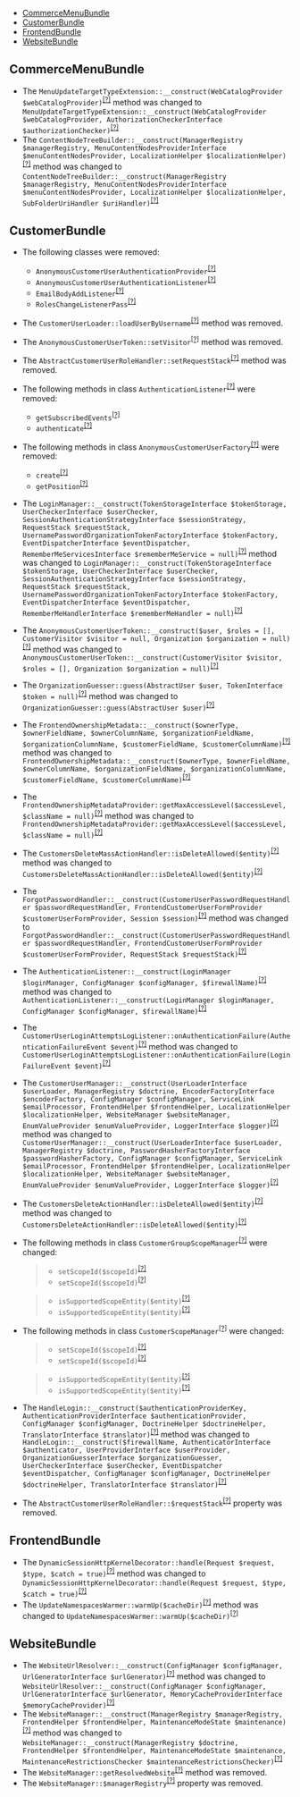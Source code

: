 - [CommerceMenuBundle](#commercemenubundle)
- [CustomerBundle](#customerbundle)
- [FrontendBundle](#frontendbundle)
- [WebsiteBundle](#websitebundle)

CommerceMenuBundle
------------------
* The `MenuUpdateTargetTypeExtension::__construct(WebCatalogProvider $webCatalogProvider)`<sup>[[?]](https://github.com/oroinc/customer-portal/tree/5.1.0/src/Oro/Bundle/CommerceMenuBundle/Form/Extension/MenuUpdateTargetTypeExtension.php#L35 "Oro\Bundle\CommerceMenuBundle\Form\Extension\MenuUpdateTargetTypeExtension")</sup> method was changed to `MenuUpdateTargetTypeExtension::__construct(WebCatalogProvider $webCatalogProvider, AuthorizationCheckerInterface $authorizationChecker)`<sup>[[?]](https://github.com/oroinc/customer-portal/tree/6.0.0-beta/src/Oro/Bundle/CommerceMenuBundle/Form/Extension/MenuUpdateTargetTypeExtension.php#L39 "Oro\Bundle\CommerceMenuBundle\Form\Extension\MenuUpdateTargetTypeExtension")</sup>
* The `ContentNodeTreeBuilder::__construct(ManagerRegistry $managerRegistry, MenuContentNodesProviderInterface $menuContentNodesProvider, LocalizationHelper $localizationHelper)`<sup>[[?]](https://github.com/oroinc/customer-portal/tree/5.1.0/src/Oro/Bundle/CommerceMenuBundle/Builder/ContentNodeTreeBuilder.php#L42 "Oro\Bundle\CommerceMenuBundle\Builder\ContentNodeTreeBuilder")</sup> method was changed to `ContentNodeTreeBuilder::__construct(ManagerRegistry $managerRegistry, MenuContentNodesProviderInterface $menuContentNodesProvider, LocalizationHelper $localizationHelper, SubFolderUriHandler $uriHandler)`<sup>[[?]](https://github.com/oroinc/customer-portal/tree/6.0.0-beta/src/Oro/Bundle/CommerceMenuBundle/Builder/ContentNodeTreeBuilder.php#L38 "Oro\Bundle\CommerceMenuBundle\Builder\ContentNodeTreeBuilder")</sup>

CustomerBundle
--------------
* The following classes were removed:
   - `AnonymousCustomerUserAuthenticationProvider`<sup>[[?]](https://github.com/oroinc/customer-portal/tree/5.1.0/src/Oro/Bundle/CustomerBundle/Security/AnonymousCustomerUserAuthenticationProvider.php#L16 "Oro\Bundle\CustomerBundle\Security\AnonymousCustomerUserAuthenticationProvider")</sup>
   - `AnonymousCustomerUserAuthenticationListener`<sup>[[?]](https://github.com/oroinc/customer-portal/tree/5.1.0/src/Oro/Bundle/CustomerBundle/Security/Firewall/AnonymousCustomerUserAuthenticationListener.php#L20 "Oro\Bundle\CustomerBundle\Security\Firewall\AnonymousCustomerUserAuthenticationListener")</sup>
   - `EmailBodyAddListener`<sup>[[?]](https://github.com/oroinc/customer-portal/tree/5.1.0/src/Oro/Bundle/CustomerBundle/EventListener/EmailBodyAddListener.php#L14 "Oro\Bundle\CustomerBundle\EventListener\EmailBodyAddListener")</sup>
   - `RolesChangeListenerPass`<sup>[[?]](https://github.com/oroinc/customer-portal/tree/5.1.0/src/Oro/Bundle/CustomerBundle/DependencyInjection/Compiler/RolesChangeListenerPass.php#L12 "Oro\Bundle\CustomerBundle\DependencyInjection\Compiler\RolesChangeListenerPass")</sup>
* The `CustomerUserLoader::loadUserByUsername`<sup>[[?]](https://github.com/oroinc/customer-portal/tree/5.1.0/src/Oro/Bundle/CustomerBundle/Security/CustomerUserLoader.php#L62 "Oro\Bundle\CustomerBundle\Security\CustomerUserLoader::loadUserByUsername")</sup> method was removed.
* The `AnonymousCustomerUserToken::setVisitor`<sup>[[?]](https://github.com/oroinc/customer-portal/tree/5.1.0/src/Oro/Bundle/CustomerBundle/Security/Token/AnonymousCustomerUserToken.php#L57 "Oro\Bundle\CustomerBundle\Security\Token\AnonymousCustomerUserToken::setVisitor")</sup> method was removed.
* The `AbstractCustomerUserRoleHandler::setRequestStack`<sup>[[?]](https://github.com/oroinc/customer-portal/tree/5.1.0/src/Oro/Bundle/CustomerBundle/Form/Handler/AbstractCustomerUserRoleHandler.php#L49 "Oro\Bundle\CustomerBundle\Form\Handler\AbstractCustomerUserRoleHandler::setRequestStack")</sup> method was removed.
* The following methods in class `AuthenticationListener`<sup>[[?]](https://github.com/oroinc/customer-portal/tree/5.1.0/src/Oro/Bundle/CustomerBundle/EventListener/AuthenticationListener.php#L45 "Oro\Bundle\CustomerBundle\EventListener\AuthenticationListener")</sup> were removed:
   - `getSubscribedEvents`<sup>[[?]](https://github.com/oroinc/customer-portal/tree/5.1.0/src/Oro/Bundle/CustomerBundle/EventListener/AuthenticationListener.php#L45 "Oro\Bundle\CustomerBundle\EventListener\AuthenticationListener::getSubscribedEvents")</sup>
   - `authenticate`<sup>[[?]](https://github.com/oroinc/customer-portal/tree/5.1.0/src/Oro/Bundle/CustomerBundle/EventListener/AuthenticationListener.php#L53 "Oro\Bundle\CustomerBundle\EventListener\AuthenticationListener::authenticate")</sup>
* The following methods in class `AnonymousCustomerUserFactory`<sup>[[?]](https://github.com/oroinc/customer-portal/tree/5.1.0/src/Oro/Bundle/CustomerBundle/DependencyInjection/Security/AnonymousCustomerUserFactory.php#L18 "Oro\Bundle\CustomerBundle\DependencyInjection\Security\AnonymousCustomerUserFactory")</sup> were removed:
   - `create`<sup>[[?]](https://github.com/oroinc/customer-portal/tree/5.1.0/src/Oro/Bundle/CustomerBundle/DependencyInjection/Security/AnonymousCustomerUserFactory.php#L18 "Oro\Bundle\CustomerBundle\DependencyInjection\Security\AnonymousCustomerUserFactory::create")</sup>
   - `getPosition`<sup>[[?]](https://github.com/oroinc/customer-portal/tree/5.1.0/src/Oro/Bundle/CustomerBundle/DependencyInjection/Security/AnonymousCustomerUserFactory.php#L44 "Oro\Bundle\CustomerBundle\DependencyInjection\Security\AnonymousCustomerUserFactory::getPosition")</sup>
* The `LoginManager::__construct(TokenStorageInterface $tokenStorage, UserCheckerInterface $userChecker, SessionAuthenticationStrategyInterface $sessionStrategy, RequestStack $requestStack, UsernamePasswordOrganizationTokenFactoryInterface $tokenFactory, EventDispatcherInterface $eventDispatcher, RememberMeServicesInterface $rememberMeService = null)`<sup>[[?]](https://github.com/oroinc/customer-portal/tree/5.1.0/src/Oro/Bundle/CustomerBundle/Security/LoginManager.php#L62 "Oro\Bundle\CustomerBundle\Security\LoginManager")</sup> method was changed to `LoginManager::__construct(TokenStorageInterface $tokenStorage, UserCheckerInterface $userChecker, SessionAuthenticationStrategyInterface $sessionStrategy, RequestStack $requestStack, UsernamePasswordOrganizationTokenFactoryInterface $tokenFactory, EventDispatcherInterface $eventDispatcher, RememberMeHandlerInterface $rememberMeHandler = null)`<sup>[[?]](https://github.com/oroinc/customer-portal/tree/6.0.0-beta/src/Oro/Bundle/CustomerBundle/Security/LoginManager.php#L62 "Oro\Bundle\CustomerBundle\Security\LoginManager")</sup>
* The `AnonymousCustomerUserToken::__construct($user, $roles = [], CustomerVisitor $visitor = null, Organization $organization = null)`<sup>[[?]](https://github.com/oroinc/customer-portal/tree/5.1.0/src/Oro/Bundle/CustomerBundle/Security/Token/AnonymousCustomerUserToken.php#L34 "Oro\Bundle\CustomerBundle\Security\Token\AnonymousCustomerUserToken")</sup> method was changed to `AnonymousCustomerUserToken::__construct(CustomerVisitor $visitor, $roles = [], Organization $organization = null)`<sup>[[?]](https://github.com/oroinc/customer-portal/tree/6.0.0-beta/src/Oro/Bundle/CustomerBundle/Security/Token/AnonymousCustomerUserToken.php#L23 "Oro\Bundle\CustomerBundle\Security\Token\AnonymousCustomerUserToken")</sup>
* The `OrganizationGuesser::guess(AbstractUser $user, TokenInterface $token = null)`<sup>[[?]](https://github.com/oroinc/customer-portal/tree/5.1.0/src/Oro/Bundle/CustomerBundle/Security/Guesser/OrganizationGuesser.php#L42 "Oro\Bundle\CustomerBundle\Security\Guesser\OrganizationGuesser")</sup> method was changed to `OrganizationGuesser::guess(AbstractUser $user)`<sup>[[?]](https://github.com/oroinc/customer-portal/tree/6.0.0-beta/src/Oro/Bundle/CustomerBundle/Security/Guesser/OrganizationGuesser.php#L41 "Oro\Bundle\CustomerBundle\Security\Guesser\OrganizationGuesser")</sup>
* The `FrontendOwnershipMetadata::__construct($ownerType, $ownerFieldName, $ownerColumnName, $organizationFieldName, $organizationColumnName, $customerFieldName, $customerColumnName)`<sup>[[?]](https://github.com/oroinc/customer-portal/tree/5.1.0/src/Oro/Bundle/CustomerBundle/Owner/Metadata/FrontendOwnershipMetadata.php#L25 "Oro\Bundle\CustomerBundle\Owner\Metadata\FrontendOwnershipMetadata")</sup> method was changed to `FrontendOwnershipMetadata::__construct($ownerType, $ownerFieldName, $ownerColumnName, $organizationFieldName, $organizationColumnName, $customerFieldName, $customerColumnName)`<sup>[[?]](https://github.com/oroinc/customer-portal/tree/6.0.0-beta/src/Oro/Bundle/CustomerBundle/Owner/Metadata/FrontendOwnershipMetadata.php#L20 "Oro\Bundle\CustomerBundle\Owner\Metadata\FrontendOwnershipMetadata")</sup>
* The `FrontendOwnershipMetadataProvider::getMaxAccessLevel($accessLevel, $className = null)`<sup>[[?]](https://github.com/oroinc/customer-portal/tree/5.1.0/src/Oro/Bundle/CustomerBundle/Owner/Metadata/FrontendOwnershipMetadataProvider.php#L75 "Oro\Bundle\CustomerBundle\Owner\Metadata\FrontendOwnershipMetadataProvider")</sup> method was changed to `FrontendOwnershipMetadataProvider::getMaxAccessLevel($accessLevel, $className = null)`<sup>[[?]](https://github.com/oroinc/customer-portal/tree/6.0.0-beta/src/Oro/Bundle/CustomerBundle/Owner/Metadata/FrontendOwnershipMetadataProvider.php#L85 "Oro\Bundle\CustomerBundle\Owner\Metadata\FrontendOwnershipMetadataProvider")</sup>
* The `CustomersDeleteMassActionHandler::isDeleteAllowed($entity)`<sup>[[?]](https://github.com/oroinc/customer-portal/tree/5.1.0/src/Oro/Bundle/CustomerBundle/Handler/CustomersDeleteMassActionHandler.php#L24 "Oro\Bundle\CustomerBundle\Handler\CustomersDeleteMassActionHandler")</sup> method was changed to `CustomersDeleteMassActionHandler::isDeleteAllowed($entity)`<sup>[[?]](https://github.com/oroinc/customer-portal/tree/6.0.0-beta/src/Oro/Bundle/CustomerBundle/Handler/CustomersDeleteMassActionHandler.php#L23 "Oro\Bundle\CustomerBundle\Handler\CustomersDeleteMassActionHandler")</sup>
* The `ForgotPasswordHandler::__construct(CustomerUserPasswordRequestHandler $passwordRequestHandler, FrontendCustomerUserFormProvider $customerUserFormProvider, Session $session)`<sup>[[?]](https://github.com/oroinc/customer-portal/tree/5.1.0/src/Oro/Bundle/CustomerBundle/Handler/ForgotPasswordHandler.php#L30 "Oro\Bundle\CustomerBundle\Handler\ForgotPasswordHandler")</sup> method was changed to `ForgotPasswordHandler::__construct(CustomerUserPasswordRequestHandler $passwordRequestHandler, FrontendCustomerUserFormProvider $customerUserFormProvider, RequestStack $requestStack)`<sup>[[?]](https://github.com/oroinc/customer-portal/tree/6.0.0-beta/src/Oro/Bundle/CustomerBundle/Handler/ForgotPasswordHandler.php#L15 "Oro\Bundle\CustomerBundle\Handler\ForgotPasswordHandler")</sup>
* The `AuthenticationListener::__construct(LoginManager $loginManager, ConfigManager $configManager, $firewallName)`<sup>[[?]](https://github.com/oroinc/customer-portal/tree/5.1.0/src/Oro/Bundle/CustomerBundle/EventListener/AuthenticationListener.php#L32 "Oro\Bundle\CustomerBundle\EventListener\AuthenticationListener")</sup> method was changed to `AuthenticationListener::__construct(LoginManager $loginManager, ConfigManager $configManager, $firewallName)`<sup>[[?]](https://github.com/oroinc/customer-portal/tree/6.0.0-beta/src/Oro/Bundle/CustomerBundle/EventListener/AuthenticationListener.php#L20 "Oro\Bundle\CustomerBundle\EventListener\AuthenticationListener")</sup>
* The `CustomerUserLoginAttemptsLogListener::onAuthenticationFailure(AuthenticationFailureEvent $event)`<sup>[[?]](https://github.com/oroinc/customer-portal/tree/5.1.0/src/Oro/Bundle/CustomerBundle/EventListener/CustomerUserLoginAttemptsLogListener.php#L48 "Oro\Bundle\CustomerBundle\EventListener\CustomerUserLoginAttemptsLogListener")</sup> method was changed to `CustomerUserLoginAttemptsLogListener::onAuthenticationFailure(LoginFailureEvent $event)`<sup>[[?]](https://github.com/oroinc/customer-portal/tree/6.0.0-beta/src/Oro/Bundle/CustomerBundle/EventListener/CustomerUserLoginAttemptsLogListener.php#L48 "Oro\Bundle\CustomerBundle\EventListener\CustomerUserLoginAttemptsLogListener")</sup>
* The `CustomerUserManager::__construct(UserLoaderInterface $userLoader, ManagerRegistry $doctrine, EncoderFactoryInterface $encoderFactory, ConfigManager $configManager, ServiceLink $emailProcessor, FrontendHelper $frontendHelper, LocalizationHelper $localizationHelper, WebsiteManager $websiteManager, EnumValueProvider $enumValueProvider, LoggerInterface $logger)`<sup>[[?]](https://github.com/oroinc/customer-portal/tree/5.1.0/src/Oro/Bundle/CustomerBundle/Entity/CustomerUserManager.php#L42 "Oro\Bundle\CustomerBundle\Entity\CustomerUserManager")</sup> method was changed to `CustomerUserManager::__construct(UserLoaderInterface $userLoader, ManagerRegistry $doctrine, PasswordHasherFactoryInterface $passwordHasherFactory, ConfigManager $configManager, ServiceLink $emailProcessor, FrontendHelper $frontendHelper, LocalizationHelper $localizationHelper, WebsiteManager $websiteManager, EnumValueProvider $enumValueProvider, LoggerInterface $logger)`<sup>[[?]](https://github.com/oroinc/customer-portal/tree/6.0.0-beta/src/Oro/Bundle/CustomerBundle/Entity/CustomerUserManager.php#L42 "Oro\Bundle\CustomerBundle\Entity\CustomerUserManager")</sup>
* The `CustomersDeleteActionHandler::isDeleteAllowed($entity)`<sup>[[?]](https://github.com/oroinc/customer-portal/tree/5.1.0/src/Oro/Bundle/CustomerBundle/Datagrid/Extension/MassAction/CustomersDeleteActionHandler.php#L22 "Oro\Bundle\CustomerBundle\Datagrid\Extension\MassAction\CustomersDeleteActionHandler")</sup> method was changed to `CustomersDeleteActionHandler::isDeleteAllowed($entity)`<sup>[[?]](https://github.com/oroinc/customer-portal/tree/6.0.0-beta/src/Oro/Bundle/CustomerBundle/Datagrid/Extension/MassAction/CustomersDeleteActionHandler.php#L24 "Oro\Bundle\CustomerBundle\Datagrid\Extension\MassAction\CustomersDeleteActionHandler")</sup>
* The following methods in class `CustomerGroupScopeManager`<sup>[[?]](https://github.com/oroinc/customer-portal/tree/6.0.0-beta/src/Oro/Bundle/CustomerBundle/Config/CustomerGroupScopeManager.php#L46 "Oro\Bundle\CustomerBundle\Config\CustomerGroupScopeManager")</sup> were changed:
  > - `setScopeId($scopeId)`<sup>[[?]](https://github.com/oroinc/customer-portal/tree/5.1.0/src/Oro/Bundle/CustomerBundle/Config/CustomerGroupScopeManager.php#L31 "Oro\Bundle\CustomerBundle\Config\CustomerGroupScopeManager")</sup>
  > - `setScopeId($scopeId)`<sup>[[?]](https://github.com/oroinc/customer-portal/tree/6.0.0-beta/src/Oro/Bundle/CustomerBundle/Config/CustomerGroupScopeManager.php#L46 "Oro\Bundle\CustomerBundle\Config\CustomerGroupScopeManager")</sup>

  > - `isSupportedScopeEntity($entity)`<sup>[[?]](https://github.com/oroinc/customer-portal/tree/5.1.0/src/Oro/Bundle/CustomerBundle/Config/CustomerGroupScopeManager.php#L38 "Oro\Bundle\CustomerBundle\Config\CustomerGroupScopeManager")</sup>
  > - `isSupportedScopeEntity($entity)`<sup>[[?]](https://github.com/oroinc/customer-portal/tree/6.0.0-beta/src/Oro/Bundle/CustomerBundle/Config/CustomerGroupScopeManager.php#L56 "Oro\Bundle\CustomerBundle\Config\CustomerGroupScopeManager")</sup>

* The following methods in class `CustomerScopeManager`<sup>[[?]](https://github.com/oroinc/customer-portal/tree/6.0.0-beta/src/Oro/Bundle/CustomerBundle/Config/CustomerScopeManager.php#L46 "Oro\Bundle\CustomerBundle\Config\CustomerScopeManager")</sup> were changed:
  > - `setScopeId($scopeId)`<sup>[[?]](https://github.com/oroinc/customer-portal/tree/5.1.0/src/Oro/Bundle/CustomerBundle/Config/CustomerScopeManager.php#L32 "Oro\Bundle\CustomerBundle\Config\CustomerScopeManager")</sup>
  > - `setScopeId($scopeId)`<sup>[[?]](https://github.com/oroinc/customer-portal/tree/6.0.0-beta/src/Oro/Bundle/CustomerBundle/Config/CustomerScopeManager.php#L46 "Oro\Bundle\CustomerBundle\Config\CustomerScopeManager")</sup>

  > - `isSupportedScopeEntity($entity)`<sup>[[?]](https://github.com/oroinc/customer-portal/tree/5.1.0/src/Oro/Bundle/CustomerBundle/Config/CustomerScopeManager.php#L39 "Oro\Bundle\CustomerBundle\Config\CustomerScopeManager")</sup>
  > - `isSupportedScopeEntity($entity)`<sup>[[?]](https://github.com/oroinc/customer-portal/tree/6.0.0-beta/src/Oro/Bundle/CustomerBundle/Config/CustomerScopeManager.php#L56 "Oro\Bundle\CustomerBundle\Config\CustomerScopeManager")</sup>

* The `HandleLogin::__construct($authenticationProviderKey, AuthenticationProviderInterface $authenticationProvider, ConfigManager $configManager, DoctrineHelper $doctrineHelper, TranslatorInterface $translator)`<sup>[[?]](https://github.com/oroinc/customer-portal/tree/5.1.0/src/Oro/Bundle/CustomerBundle/Api/Processor/HandleLogin.php#L32 "Oro\Bundle\CustomerBundle\Api\Processor\HandleLogin")</sup> method was changed to `HandleLogin::__construct($firewallName, AuthenticatorInterface $authenticator, UserProviderInterface $userProvider, OrganizationGuesserInterface $organizationGuesser, UserCheckerInterface $userChecker, EventDispatcher $eventDispatcher, ConfigManager $configManager, DoctrineHelper $doctrineHelper, TranslatorInterface $translator)`<sup>[[?]](https://github.com/oroinc/customer-portal/tree/6.0.0-beta/src/Oro/Bundle/CustomerBundle/Api/Processor/HandleLogin.php#L34 "Oro\Bundle\CustomerBundle\Api\Processor\HandleLogin")</sup>
* The `AbstractCustomerUserRoleHandler::$requestStack`<sup>[[?]](https://github.com/oroinc/customer-portal/tree/5.1.0/src/Oro/Bundle/CustomerBundle/Form/Handler/AbstractCustomerUserRoleHandler.php#L24 "Oro\Bundle\CustomerBundle\Form\Handler\AbstractCustomerUserRoleHandler::$requestStack")</sup> property was removed.

FrontendBundle
--------------
* The `DynamicSessionHttpKernelDecorator::handle(Request $request, $type, $catch = true)`<sup>[[?]](https://github.com/oroinc/customer-portal/tree/5.1.0/src/Oro/Bundle/FrontendBundle/Request/DynamicSessionHttpKernelDecorator.php#L40 "Oro\Bundle\FrontendBundle\Request\DynamicSessionHttpKernelDecorator")</sup> method was changed to `DynamicSessionHttpKernelDecorator::handle(Request $request, $type, $catch = true)`<sup>[[?]](https://github.com/oroinc/customer-portal/tree/6.0.0-beta/src/Oro/Bundle/FrontendBundle/Request/DynamicSessionHttpKernelDecorator.php#L41 "Oro\Bundle\FrontendBundle\Request\DynamicSessionHttpKernelDecorator")</sup>
* The `UpdateNamespacesWarmer::warmUp($cacheDir)`<sup>[[?]](https://github.com/oroinc/customer-portal/tree/5.1.0/src/Oro/Bundle/FrontendBundle/CacheWarmer/UpdateNamespacesWarmer.php#L26 "Oro\Bundle\FrontendBundle\CacheWarmer\UpdateNamespacesWarmer")</sup> method was changed to `UpdateNamespacesWarmer::warmUp($cacheDir)`<sup>[[?]](https://github.com/oroinc/customer-portal/tree/6.0.0-beta/src/Oro/Bundle/FrontendBundle/CacheWarmer/UpdateNamespacesWarmer.php#L26 "Oro\Bundle\FrontendBundle\CacheWarmer\UpdateNamespacesWarmer")</sup>

WebsiteBundle
-------------
* The `WebsiteUrlResolver::__construct(ConfigManager $configManager, UrlGeneratorInterface $urlGenerator)`<sup>[[?]](https://github.com/oroinc/customer-portal/tree/5.1.0/src/Oro/Bundle/WebsiteBundle/Resolver/WebsiteUrlResolver.php#L26 "Oro\Bundle\WebsiteBundle\Resolver\WebsiteUrlResolver")</sup> method was changed to `WebsiteUrlResolver::__construct(ConfigManager $configManager, UrlGeneratorInterface $urlGenerator, MemoryCacheProviderInterface $memoryCacheProvider)`<sup>[[?]](https://github.com/oroinc/customer-portal/tree/6.0.0-beta/src/Oro/Bundle/WebsiteBundle/Resolver/WebsiteUrlResolver.php#L25 "Oro\Bundle\WebsiteBundle\Resolver\WebsiteUrlResolver")</sup>
* The `WebsiteManager::__construct(ManagerRegistry $managerRegistry, FrontendHelper $frontendHelper, MaintenanceModeState $maintenance)`<sup>[[?]](https://github.com/oroinc/customer-portal/tree/5.1.0/src/Oro/Bundle/WebsiteBundle/Manager/WebsiteManager.php#L37 "Oro\Bundle\WebsiteBundle\Manager\WebsiteManager")</sup> method was changed to `WebsiteManager::__construct(ManagerRegistry $doctrine, FrontendHelper $frontendHelper, MaintenanceModeState $maintenance, MaintenanceRestrictionsChecker $maintenanceRestrictionsChecker)`<sup>[[?]](https://github.com/oroinc/customer-portal/tree/6.0.0-beta/src/Oro/Bundle/WebsiteBundle/Manager/WebsiteManager.php#L23 "Oro\Bundle\WebsiteBundle\Manager\WebsiteManager")</sup>
* The `WebsiteManager::getResolvedWebsite`<sup>[[?]](https://github.com/oroinc/customer-portal/tree/5.1.0/src/Oro/Bundle/WebsiteBundle/Manager/WebsiteManager.php#L85 "Oro\Bundle\WebsiteBundle\Manager\WebsiteManager::getResolvedWebsite")</sup> method was removed.
* The `WebsiteManager::$managerRegistry`<sup>[[?]](https://github.com/oroinc/customer-portal/tree/5.1.0/src/Oro/Bundle/WebsiteBundle/Manager/WebsiteManager.php#L20 "Oro\Bundle\WebsiteBundle\Manager\WebsiteManager::$managerRegistry")</sup> property was removed.

